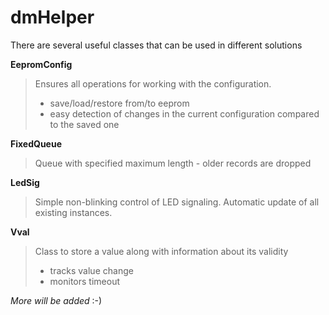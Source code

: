 dmHelper
==============================
There are several useful classes that can be used in different solutions

**EepromConfig**
> Ensures all operations for working with the configuration.
> - save/load/restore from/to eeprom
> - easy detection of changes in the current configuration compared to the saved one

**FixedQueue**
> Queue with specified maximum length - older records are dropped

**LedSig**
> Simple non-blinking control of LED signaling. Automatic update of all existing instances.

**Vval**
> Class to store a value along with information about its validity
> - tracks value change
> - monitors timeout

*More will be added* :-)